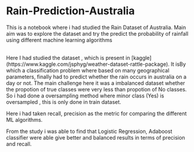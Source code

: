 # Rain-Prediction-Australia
This is a notebook where i had studied the Rain Dataset of Australia. Main aim was to explore the dataset and try the predict the probability of rainfall using different machine learning algorithms 

<br>
Here I had studied the dataset , which is present in [kaggle](https://www.kaggle.com/jsphyg/weather-dataset-rattle-package). It isBy which a classification problem where based on many geographical parameters, finally had to predict whether the rain occurs in australia on a day or not. The main challenge here it was a imbalanced dataset whether the propotion of true classes were very less than propotion of No classes. So i had done a oversampling method where minor class (Yes) is oversampled , this is only done in train dataset.

Here i had taken recall, precision as the metric for comparing the different ML algorithms. 

From the study i was able to find that Logistic Regression, Adaboost classifier were able give better and balanced results in terms of precision and recall.



